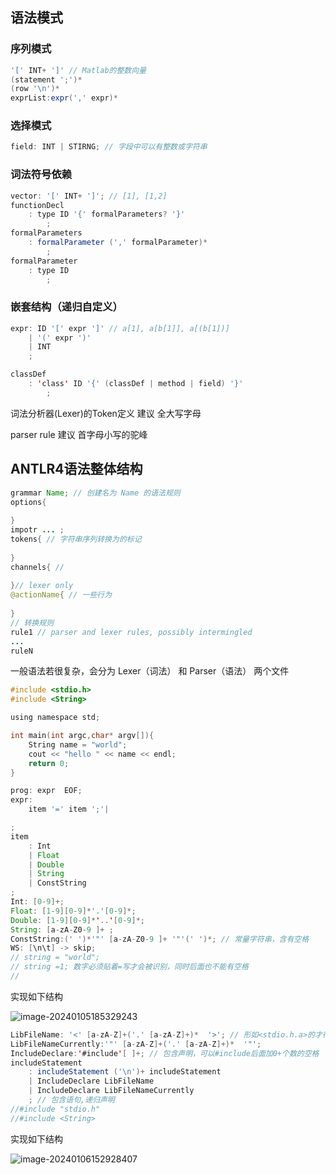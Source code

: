 ## 语法模式

### 序列模式

```java
'[' INT+ ']' // Matlab的整数向量
(statement ';')*
(row '\n')*
exprList:expr(',' expr)*

```



### 选择模式

```java
field: INT | STIRNG; // 字段中可以有整数或字符串

```



### 词法符号依赖

```java
vector: '[' INT+ ']'; // [1], [1,2]
functionDecl
    : type ID '{' formalParameters? '}'
        ;
formalParameters
    : formalParameter (',' formalParameter)*
        ;
formalParameter
    : type ID
        ;
```



### 嵌套结构（递归自定义）

```java
expr: ID '[' expr ']' // a[1], a[b[1]], a[(b[1])]
    | '(' expr ')'
    | INT
    ;

classDef
    : 'class' ID '{' (classDef | method | field) '}'
        ;

```

词法分析器(Lexer)的Token定义 建议 全大写字母

parser rule 建议 首字母小写的驼峰

## ANTLR4语法整体结构

```java
grammar Name; // 创建名为 Name 的语法规则
options{
    
}
impotr ... ;
tokens{ // 字符串序列转换为的标记
    
}
channels{ // 
    
}// lexer only
@actionName{ // 一些行为
    
}
// 转换规则
rule1 // parser and lexer rules, possibly intermingled
...
ruleN
```

一般语法若很复杂，会分为 Lexer（词法） 和 Parser（语法） 两个文件

```C
#include <stdio.h>
#include <String>

using namespace std;

int main(int argc,char* argv[]){
    String name = "world";
    cout << "hello " << name << endl;
    return 0;
}

```

```java
prog: expr  EOF;
expr:
    item '=' item ';'|

;
item
    : Int
    | Float
    | Double
    | String
    | ConstString
;
Int: [0-9]+;
Float: [1-9][0-9]*'.'[0-9]*;
Double: [1-9][0-9]*'..'[0-9]*;
String: [a-zA-Z0-9 ]+ ;
ConstString:(' ')*'"' [a-zA-Z0-9 ]+ '"'(' ')*; // 常量字符串，含有空格
WS: [\n\t] -> skip;
// string = "world";
// string =1; 数字必须贴着=写才会被识别，同时后面也不能有空格
// 
```

实现如下结构

![image-20240105185329243](C:\Users\people\AppData\Roaming\Typora\typora-user-images\image-20240105185329243.png)

```java
LibFileName: '<' [a-zA-Z]+('.' [a-zA-Z]+)*  '>'; // 形如<stdio.h.a>的才行，即.后头一定得跟字母
LibFileNameCurrently:'"' [a-zA-Z]+('.' [a-zA-Z]+)*  '"';
IncludeDeclare:'#include'[ ]+; // 包含声明，可以#include后面加0+个数的空格
includeStatement
    : includeStatement ('\n')+ includeStatement
    | IncludeDeclare LibFileName
    | IncludeDeclare LibFileNameCurrently
    ; // 包含语句,递归声明
//#include "stdio.h"
//#include <String>
```

实现如下结构

![image-20240106152928407](C:\Users\people\AppData\Roaming\Typora\typora-user-images\image-20240106152928407.png)

